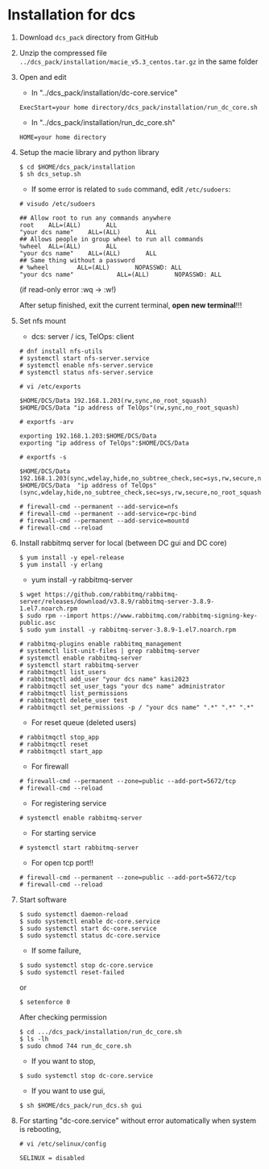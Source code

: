 # Installation for dcs 

1. Download `dcs_pack` directory from GitHub

2. Unzip the compressed file `../dcs_pack/installation/macie_v5.3_centos.tar.gz` in the same folder

3. Open and edit 
	- In "../dcs_pack/installation/dc-core.service"
	```
	ExecStart=your home directory/dcs_pack/installation/run_dc_core.sh
	```
	- In "../dcs_pack/installation/run_dc_core.sh"
	```
	HOME=your home directory
	```

4. Setup the macie library and python library
	```
	$ cd $HOME/dcs_pack/installation	
	$ sh dcs_setup.sh
	```
	- If some error is related to `sudo` command, edit `/etc/sudoers`:
	
	`# visudo /etc/sudoers`
	```
	## Allow root to run any commands anywhere
	root    ALL=(ALL)       ALL
	"your dcs name"    ALL=(ALL)       ALL
	## Allows people in group wheel to run all commands
	%wheel  ALL=(ALL)       ALL
	"your dcs name"    ALL=(ALL)       ALL
	## Same thing without a password
	# %wheel        ALL=(ALL)       NOPASSWD: ALL
	"your dcs name"            ALL=(ALL)       NOPASSWD: ALL
	```
	(if read-only error :wq -> :w!)
	
	After setup finished, exit the current terminal, **open new terminal**!!!
5. Set nfs mount
	
	- dcs: server / ics, TelOps: client
	```
	# dnf install nfs-utils
	# systemctl start nfs-server.service
	# systemctl enable nfs-server.service
	# systemctl status nfs-server.service
	```
	`# vi /etc/exports`
	```
	$HOME/DCS/Data 192.168.1.203(rw,sync,no_root_squash)
	$HOME/DCS/Data "ip address of TelOps"(rw,sync,no_root_squash)
	```
	`# exportfs -arv`
	```
	exporting 192.168.1.203:$HOME/DCS/Data
	exporting "ip address of TelOps":$HOME/DCS/Data
	```
	`# exportfs -s`
	```
	$HOME/DCS/Data  192.168.1.203(sync,wdelay,hide,no_subtree_check,sec=sys,rw,secure,no_root_squash,no_all_squash)
	$HOME/DCS/Data  "ip address of TelOps"(sync,wdelay,hide,no_subtree_check,sec=sys,rw,secure,no_root_squash,no_all_squash)
	```
	```
	# firewall-cmd --permanent --add-service=nfs
	# firewall-cmd --permanent --add-service=rpc-bind
	# firewall-cmd --permanent --add-service=mountd
	# firewall-cmd --reload
	```
6. Install rabbitmq server for local (between DC gui and DC core)
	```
	$ yum install -y epel-release
	$ yum install -y erlang
	```
	- yum install -y rabbitmq-server
	```
	$ wget https://github.com/rabbitmq/rabbitmq-server/releases/download/v3.8.9/rabbitmq-server-3.8.9-1.el7.noarch.rpm
	$ sudo rpm --import https://www.rabbitmq.com/rabbitmq-signing-key-public.asc
	$ sudo yum install -y rabbitmq-server-3.8.9-1.el7.noarch.rpm
	```
	```
	# rabbitmq-plugins enable rabbitmq_management
	# systemctl list-unit-files | grep rabbitmq-server
	# systemctl enable rabbitmq-server
	# systemctl start rabbitmq-server
	# rabbitmqctl list_users
	# rabbitmqctl add_user "your dcs name" kasi2023
	# rabbitmqctl set_user_tags "your dcs name" administrator
	# rabbitmqctl list_permissions
	# rabbitmqctl delete_user test
	# rabbitmqctl set_permissions -p / "your dcs name" ".*" ".*" ".*"
	```
	- For reset queue (deleted users)
	```
	# rabbitmqctl stop_app
	# rabbitmqctl reset
	# rabbitmqctl start_app
	```
	- For firewall
	```
	# firewall-cmd --permanent --zone=public --add-port=5672/tcp
	# firewall-cmd --reload
	```
	- For registering service
	```
	# systemctl enable rabbitmq-server
	```
	- For starting service
	```
	# systemctl start rabbitmq-server
	```
	- For open tcp port!!
	```
	# firewall-cmd --permanent --zone=public --add-port=5672/tcp
	# firewall-cmd --reload
	```
7. Start software
	```
	$ sudo systemctl daemon-reload
	$ sudo systemctl enable dc-core.service
	$ sudo systemctl start dc-core.service
	$ sudo systemctl status dc-core.service
	```
	- If some failure, 
   	```
	$ sudo systemctl stop dc-core.service
	$ sudo systemctl reset-failed
	```
	or
	```
	$ setenforce 0
	```
	After checking permission
	```
	$ cd .../dcs_pack/installation/run_dc_core.sh
	$ ls -lh
	$ sudo chmod 744 run_dc_core.sh
	```
	- If you want to stop,
   	```
	$ sudo systemctl stop dc-core.service
	```
	- If you want to use gui,
	```
	$ sh $HOME/dcs_pack/run_dcs.sh gui
	```
8. For starting "dc-core.service" without error automatically when system is rebooting,
	
	`# vi /etc/selinux/config`
	```
	SELINUX = disabled
	```
